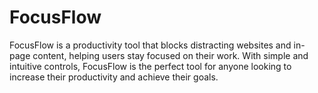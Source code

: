 # FocusFlow
FocusFlow is a productivity tool that blocks distracting websites and in-page content, helping users stay focused on their work. With simple and intuitive controls, FocusFlow is the perfect tool for anyone looking to increase their productivity and achieve their goals.
